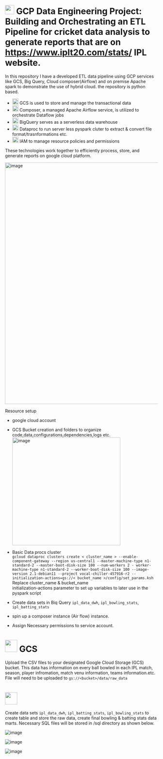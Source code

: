 # <img src="https://github.com/user-attachments/assets/b52f367f-d2e0-4233-82b6-2c4683cd6a15" width="30"/> GCP Data Engineering Project: Building and Orchestrating an ETL Pipeline for cricket data analysis to generate reports that are on https://www.iplt20.com/stats/<year> IPL website.
In this repository I have a developed ETL data pipeline using GCP services like GCS, Big Query, Cloud composer(Airflow) and on premise Apache spark to demonstrate the use of hybrid cloud. the repository is python based.
 - <img src="https://github.com/user-attachments/assets/929c57e4-0cfe-4dd2-a0b4-751a7a92dc9e" width="20"/> GCS is used to store and manage the transactional data
 - <img src="https://github.com/user-attachments/assets/c474f33c-c3b9-4631-9703-d44965a8277b" width="20"/> Composer, a managed Apache Airflow service, is utilized to orchestrate Dataflow jobs 
 - <img src="https://github.com/user-attachments/assets/729ae49d-7b4d-47ee-bd1c-7936fe26196c" width="20"/>  BigQuery serves as a serverless data warehouse
 - <img src="https://github.com/user-attachments/assets/d115e980-990b-4a04-9f3e-c55ae0b4123b" width="20"/>  Dataproc to run server less pyspark cluter to extract & convert file format/trasnformations etc. 
- <img src="https://github.com/user-attachments/assets/95c82bb0-70a3-4cd0-a3ca-277a6814a356" width="20"/> IAM to manage resource policies and permissions 

These technologies work together to efficiently process, store, and generate reports on google cloud platform.

<img width="797" alt="image" src="https://github.com/user-attachments/assets/96d888cc-d2c6-42d2-a8c0-e2b0166033f0" />

Resource setup
 - google cloud account
 - GCS Bucket creation and folders to organize code,data,configurations,dependencies,logs etc.
   <img width="356" alt="image" src="https://github.com/user-attachments/assets/baea73e9-924f-443c-a509-6e3b8a16e098" />

 - Basic Data procs cluster <br>
   ```gcloud dataproc clusters create < cluster_name > --enable-component-gateway --region us-central1 --master-machine-type n1-standard-2 --master-boot-disk-size 100 --num-workers 2 - worker-machine-type n1-standard-2 --worker-boot-disk-size 100 --image-version 2.1-debian11 --project vocal-chiller-457916-r2 --initialization-actions=gs://< bucket_name >/config/set_params.ksh```<br>
Replace cluster_name & bucket_name<br>
initialization-actions parameter to set up variables to later use in the pyspark script<br>

 - Create data sets in Biq Query `ipl_data_dwh`, `ipl_bowling_stats`, `ipl_batting_stats`
 - spin up a composer instance (Air flow) instance.
 - Assign Necessary permissions to service account.

# <img src="https://github.com/user-attachments/assets/929c57e4-0cfe-4dd2-a0b4-751a7a92dc9e" width="40"/> GCS

Upload the CSV files to your designated Google Cloud Storage (GCS) bucket. This data has information on every ball bowled in each IPL match, season, player infromation, match venu information, teams information.etc. File will need to be uploaded to ``gs://<bucket>/data/raw_data``

#  <img src="https://github.com/user-attachments/assets/729ae49d-7b4d-47ee-bd1c-7936fe26196c" width="40"/>

Create data sets `ipl_data_dwh`, `ipl_batting_stats`, `ipl_bowling_stats` to create table and store the raw data, create final bowling & batting stats data marts.
Necessary SQL files will be stored in /sql directory as shown below.

![image](https://github.com/user-attachments/assets/fa3ebbdd-dd02-4af8-bd37-1d030a8573ff)




![image](https://github.com/user-attachments/assets/4df03cfb-f11e-4a22-9fd8-5ad318784755)


![image](https://github.com/user-attachments/assets/8f1f480a-4ca1-4dca-ae94-60ee00110f29)
